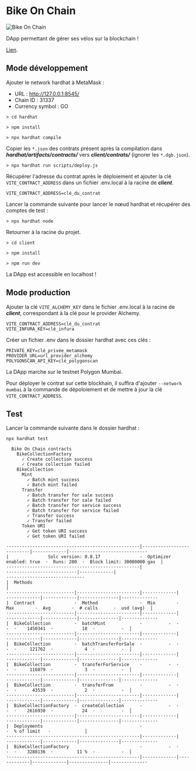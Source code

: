 # Bike On Chain

![Bike On Chain](http://bike-on-chain.vercel.app/logo.png)

DApp permettant de gérer ses vélos sur la blockchain ! 

[Lien](http://bike-on-chain.vercel.app/).

## Mode développement

Ajouter le network hardhat à MetaMask :

- URL : http://127.0.0.1:8545/
- Chain ID : 31337
- Currency symbol : GO

```
> cd hardhat

> npm install

> npx hardhat compile
```

Copier les `*.json` des contrats présent après la compilation dans ***hardhat/artifacts/contracts/*** vers ***client/contrats/*** (ignorer les `*.dgb.json`).

```
> npx hardhat run scripts/deploy.js
```

Récupérer l'adresse du contrat après le déploiement et ajouter la clé `VITE_CONTRACT_ADDRESS` dans un fichier .env.local à la racine de ***client***.

````
VITE_CONTRACT_ADDRESS=clé_du_contrat
````

Lancer la commande suivante pour lancer le nœud hardhat et récupérer des comptes de test :

```
> npx hardhat node
```

Retourner à la racine du projet.

```
> cd client

> npm install

> npm run dev
```

La DApp est accessible en localhost !

## Mode production

Ajouter la clé `VITE_ALCHEMY_KEY` dans le fichier .env.local à la racine de ***client***, correspondant à la clé pour le provider Alchemy.

````
VITE_CONTRACT_ADDRESS=clé_du_contrat
VITE_INFURA_KEY=clé_infura
````

Créer un fichier .env dans le dossier hardhat avec ces clés :

````
PRIVATE_KEY=clé_privée_metamask
PROVIDER_URL=url_provider_alchemy
POLYGONSCAN_API_KEY=clé_polygonscan
````

La DApp marche sur le testnet Polygon Mumbai.

Pour déployer le contrat sur cette blockhain, il suffira d'ajouter `--network mumbai` à la commande de dépoloiement et de mettre à jour la clé `VITE_CONTRACT_ADDRESS`.

## Test

Lancer la commande suivante dans le dossier hardhat :

````
npx hardhat test
````

```
  Bike On Chain contracts
    BikeCollectionFactory
      ✓ Create collection success
      ✓ Create collection failed
    BikeCollection
      Mint
        ✓ Batch mint success
        ✓ Batch mint failed
      Transfer
        ✓ Batch transfer for sale success
        ✓ Batch transfer for sale failed
        ✓ Batch transfer for service success
        ✓ Batch transfer for service failed
        ✓ Transfer success
        ✓ Transfer failed
      Token URI
        ✓ Get token URI success
        ✓ Get token URI failed

·--------------------------------------------------|---------------------------|-------------|-----------------------------·
|               Solc version: 0.8.17               ·  Optimizer enabled: true  ·  Runs: 200  ·  Block limit: 30000000 gas  │
···················································|···························|·············|······························
|  Methods                                                                                                                 │
··························|························|·············|·············|·············|···············|··············
|  Contract               ·  Method                ·  Min        ·  Max        ·  Avg        ·  # calls      ·  usd (avg)  │
··························|························|·············|·············|·············|···············|··············
|  BikeCollection         ·  batchMint             ·          -  ·          -  ·    1450341  ·           18  ·          -  │
··························|························|·············|·············|·············|···············|··············
|  BikeCollection         ·  batchTransferForSale  ·          -  ·          -  ·     121762  ·            4  ·          -  │
··························|························|·············|·············|·············|···············|··············
|  BikeCollection         ·  transferForService    ·          -  ·          -  ·     116079  ·            3  ·          -  │
··························|························|·············|·············|·············|···············|··············
|  BikeCollection         ·  transferFrom          ·          -  ·          -  ·      43539  ·            2  ·          -  │
··························|························|·············|·············|·············|···············|··············
|  BikeCollectionFactory  ·  createCollection      ·          -  ·          -  ·    2616930  ·           24  ·          -  │
··························|························|·············|·············|·············|···············|··············
|  Deployments                                     ·                                         ·  % of limit   ·             │
···················································|·············|·············|·············|···············|··············
|  BikeCollectionFactory                           ·          -  ·          -  ·    3288136  ·         11 %  ·          -  │
·--------------------------------------------------|-------------|-------------|-------------|---------------|-------------·
```
